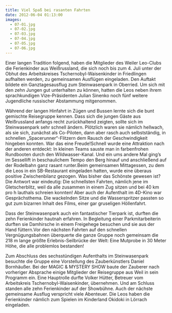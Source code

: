 ```yaml
---
title: Viel Spaß bei rasanten Fahrten
date: 2012-06-04 01:13:00
images:
  - 07-01.jpg
  - 07-02.jpg
  - 07-03.jpg
  - 07-04.jpg
  - 07-05.jpg
  - 07-06.jpg
---
```


Einer langen Tradition folgend, haben die Mitglieder des Weiler Leo-Clubs die Ferienkinder aus Weißrussland, die sich noch bis zum 4. Juli unter der Obhut des Arbeitskreises Tschernobyl-Waisenkinder in Friedlingen aufhalten werden, zu gemeinsamen Ausflügen eingeladen. Den Auftakt bildete ein Ganztagesausflug zum Steinwasenpark in Oberried. Um sich mit den zehn Jungen gut unterhalten zu können, hatten die Leos neben ihrem sprachkundigen Vize-Präsidenten Julian Sinenko noch fünf weitere Jugendliche russischer Abstammung mitgenommen.

Während der langen Hinfahrt in Zügen und Bussen lernte sich die bunt gemischte Reisegruppe kennen. Dass sich die jungen Gäste aus Weißrussland anfangs recht zurückhaltend zeigten, sollte sich im Steinwasenpark sehr schnell ändern. Plötzlich waren sie nämlich hellwach, als sie sich, zunächst als Co-Piloten, dann aber rasch auch selbstständig, in schnellen „Spacerunner“-Flitzern dem Rausch der Geschwindigkeit hingeben konnten. War das eine Freude!Schnell wurde eine Attraktion nach der anderen entdeckt: In kleinen Teams sauste man in farbenfrohen Rundbooten durch den Wildwasser-Kanal. Und ein ums andere Mal ging’s im Sessellift in beschaulichem Tempo den Berg hinauf und anschließend auf der Rodelbahn ganz rasant runter.Beim gemeinsamen Mittagessen, zu dem die Leos in ein SB-Restaurant eingeladen hatten, wurde eine überaus positive Zwischenbilanz gezogen. Was bisher das Schönste gewesen ist? Die Antwort war eindeutig: Die schnellsten Fahrten, nämlich jene im Gletscherblitz, weil da alle zusammen in einem Zug sitzen und bei 40 km pro h lauthals schreien konnten! Aber auch der Aufenthalt im 4D-Kino war Gesprächsthema. Die wackelnden Sitze und die Wasserspritzer passten so gut zum bizarren Inhalt des Films, einer gar gruseligen Höllenfahrt.

Dass der Steinwasenpark auch ein fantastischer Tierpark ist, durften die zehn Ferienkinder hautnah erfahren. In Begleitung einer Parkmitarbeiterin durften sie Damhirsche in einem Freigehege besuchen und sie aus der Hand füttern.Vor den nächsten Fahrten auf den schnellen Vergnügungsbahnen überquerte die ganze Gruppe noch gemeinsam die 218 m lange größte Erlebnis-Seilbrücke der Welt: Eine Mutprobe in 30 Meter Höhe, die alle problemlos bestanden!

Zum Abschluss des sechsstündigen Aufenthalts im Steinwasenpark besuchte die Gruppe eine Vorstellung des Zauberkünstlers Daniel Bornhäußer. Bei der MAGIC & MYSTERY SHOW baute der Zauberer nach vorheriger Absprache einige Mitglieder der Reisegruppe aus Weil in sein Programm ein. Eine Hauptrolle durfte Volker Hütter, Betreuer vom Arbeitskreis Tschernobyl-Waisenkinder, übernehmen. Und am Schluss standen alle zehn Ferienkinder auf der Showbühne. Auch der nächste gemeinsame Ausflug verspricht viele Abenteuer. Die Leos haben die Ferienkinder nämlich zum Spielen im Kinderland Okidoki in Lörrach eingeladen.
